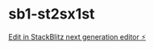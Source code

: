 # sb1-st2sx1st

[Edit in StackBlitz next generation editor ⚡️](https://stackblitz.com/~/github.com/lesasel/sb1-st2sx1st)